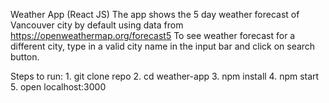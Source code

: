 Weather App (React JS)
    The app shows the 5 day weather forecast of Vancouver city by default using data from https://openweathermap.org/forecast5
    To see weather forecast for a different city, type in a valid city name in the input bar and click on search button.

Steps to run:
    1. git clone repo
    2. cd weather-app
    3. npm install
    4. npm start
    5. open localhost:3000

